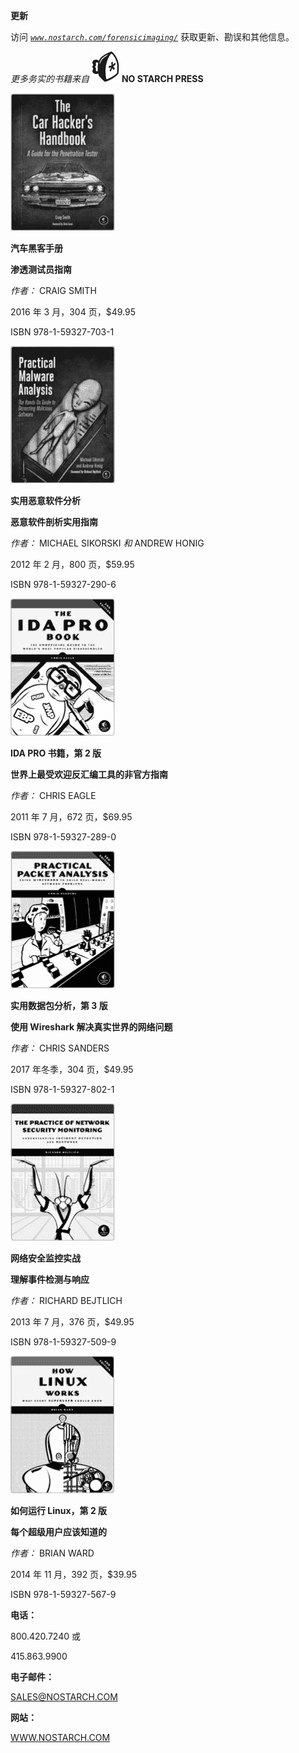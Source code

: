 **更新**

访问 *[`www.nostarch.com/forensicimaging/`](https://www.nostarch.com/forensicimaging/)* 获取更新、勘误和其他信息。

*更多务实的书籍来自* ![image](img/f0294-01.jpg) **NO STARCH PRESS**

![image](img/f0294-02.jpg)

**汽车黑客手册**

**渗透测试员指南**

*作者：* CRAIG SMITH

2016 年 3 月，304 页，$49.95

ISBN 978-1-59327-703-1

![image](img/f0294-03.jpg)

**实用恶意软件分析**

**恶意软件剖析实用指南**

*作者：* MICHAEL SIKORSKI *和* ANDREW HONIG

2012 年 2 月，800 页，$59.95

ISBN 978-1-59327-290-6

![image](img/f0294-04.jpg)

**IDA PRO 书籍，第 2 版**

**世界上最受欢迎反汇编工具的非官方指南**

*作者：* CHRIS EAGLE

2011 年 7 月，672 页，$69.95

ISBN 978-1-59327-289-0

![image](img/f0294-05.jpg)

**实用数据包分析，第 3 版**

**使用 Wireshark 解决真实世界的网络问题**

*作者：* CHRIS SANDERS

2017 年冬季，304 页，$49.95

ISBN 978-1-59327-802-1

![image](img/f0294-06.jpg)

**网络安全监控实战**

**理解事件检测与响应**

*作者：* RICHARD BEJTLICH

2013 年 7 月，376 页，$49.95

ISBN 978-1-59327-509-9

![image](img/f0294-07.jpg)

**如何运行 Linux，第 2 版**

**每个超级用户应该知道的**

*作者：* BRIAN WARD

2014 年 11 月，392 页，$39.95

ISBN 978-1-59327-567-9

**电话：**

800.420.7240 或

415.863.9900

**电子邮件：**

SALES@NOSTARCH.COM

**网站：**

[WWW.NOSTARCH.COM](http://WWW.NOSTARCH.COM)
